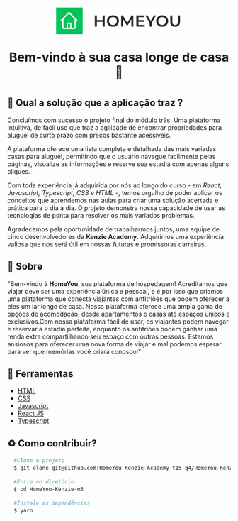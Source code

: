<h1 align='center'>
  <img src='./src/assets/logo.svg'>
  
  <p>Bem-vindo à sua casa longe de casa 🏡</p>
<h1>

## 🚩 Qual a solução que a aplicação traz ?

Concluímos com sucesso o projeto final do módulo três: Uma plataforma intuitiva, de fácil uso que traz a agilidade de encontrar propriedades para aluguel de curto prazo com preços bastante acessíveis.

A plataforma oferece uma lista completa e detalhada das mais variadas casas para aluguel, permitindo que o usuário navegue facilmente pelas páginas, visualize as informações e reserve sua estadia com apenas alguns cliques.

Com toda experiência já adquirida por nós ao longo do curso - em _React, Javascript, Typescript, CSS e HTML_ -, temos orgulho de poder aplicar os conceitos que aprendemos nas aulas para criar uma solução acertada e prática para o dia a dia. O projeto demonstra nossa capacidade de usar as tecnologias de ponta para resolver os mais variados problemas.

Agradecemos pela oportunidade de trabalharmos juntos, uma equipe de cinco desenvolvedores da **Kenzie Academy**. Adquirimos uma experiência valiosa que nos será útil em nossas futuras e promissoras carreiras.

## 📕 Sobre

"Bem-vindo à **HomeYou**, sua plataforma de hospedagem! Acreditamos que viajar deve ser uma experiência única e pessoal, e é por isso que criamos uma plataforma que conecta viajantes com anfitriões que podem oferecer a eles um lar longe de casa. Nossa plataforma oferece uma ampla gama de opções de acomodação, desde apartamentos e casas até espaços únicos e exclusivos.Com nossa plataforma fácil de usar, os viajantes podem navegar e reservar a estadia perfeita, enquanto os anfitriões podem ganhar uma renda extra compartilhando seu espaço com outras pessoas. Estamos ansiosos para oferecer uma nova forma de viajar e mal podemos esperar para ver que memórias você criará conosco!"

## 🔨 Ferramentas

- [HTML](https://developer.mozilla.org/en-US/docs/Web/HTML)
- [CSS](https://developer.mozilla.org/en-US/docs/Web/CSS)
- [Javascript](https://developer.mozilla.org/en-US/docs/Web/JavaScript)
- [React JS](https://reactjs.org/docs/getting-started.html)
- [Typescript](https://www.typescriptlang.org/)

## ♻ Como contribuir?

```bash
  #Clone o projeto
  $ git clone git@github.com:HomeYou-Kenzie-Academy-t15-g4/HomeYou-Kenzie-m3.git
```

```bash
  #Entre no diretório
  $ cd HomeYou-Kenzie-m3
```

```bash
  #Instale as dependências
  $ yarn
```
